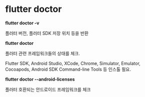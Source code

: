 # flutter doctor

**flutter doctor -v**

플러터 버전, 플러터 SDK 저장 위치 등을 반환

**flutter doctor**

플러터 관련 프레임워크들의 상태를 체크.

Flutter SDK, Android Studio, XCode, Chrome, Simulator, Emulator, Cocoapods, Android SDK Command-line Tools 등 인스톨 필요.

**flutter doctor --android-licenses**

플러터 호환되는 안드로이드 프레임워크를 체크